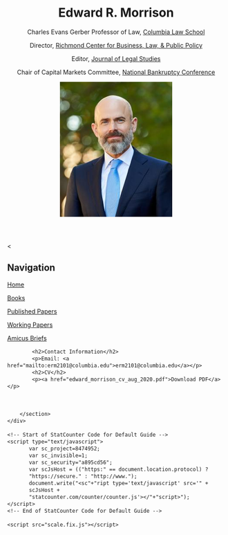 <!DOCTYPE html>
<html>
<head>
	<meta charset="utf-8">
	<title>Professor Edward R. Morrison</title>
	<meta content="Charles Evans Gerber Professor of Law, Columbia Law School" name="description">
	<meta content="width=device-width, initial-scale=1" name="viewport"><!--[if lt IE 9]><script src="//html5shiv.googlecode.com/svn/trunk/html5.js"></script><![endif]-->
	<link href="styles.css" rel="stylesheet">
</head>
<body>
	<div class="wrapper">
		<header>
			<h1>Edward R. Morrison</h1>
			<p><span style="font-weight:normal;">Charles Evans Gerber Professor of Law, <a href="https://www.law.columbia.edu/faculty/edward-r-morrison">Columbia Law School</a></span></p>
			<p><span style="font-weight:normal;">Director, <a href="https://www8.gsb.columbia.edu/richman/">Richmond Center for Business, Law, &amp; Public Policy</a></span></p>
			<p><span style="font-weight:normal;">Editor, <a href="https://www.journals.uchicago.edu/toc/jls/current">Journal of Legal Studies</a></span></p>
			<p><span style="font-weight:normal;">Chair of Capital Markets Committee, <a href="http://nbconf.org/">National Bankruptcy Conference</a></span></p>
			<img src="edmorrisonportrait.jpg" alt="Morrison Portrait">
		</header>
		<section>
			<<h2>Navigation</h2>
			<p><a href="index.html">Home</a></p>
			<p><a href="books.html">Books</a></p>
			<p><a href="publishedpapers.html">Published Papers</a></p>
			<p><a href="workingpapers.html">Working Papers</a></p>
			<p><a href="amicusbriefs.html">Amicus Briefs</a></p>

			<h2>Contact Information</h2>
			<p>Email: <a href="mailto:erm2101@columbia.edu">erm2101@columbia.edu</a></p>
			<h2>CV</h2>
			<p><a href="edward_morrison_cv_aug_2020.pdf">Download PDF</a></p>
			


		</section>
	</div>

	<!-- Start of StatCounter Code for Default Guide -->
	<script type="text/javascript">
	       var sc_project=8474952; 
	       var sc_invisible=1; 
	       var sc_security="a895cd56"; 
	       var scJsHost = (("https:" == document.location.protocol) ?
	       "https://secure." : "http://www.");
	       document.write("<sc"+"ript type='text/javascript' src='" +
	       scJsHost +
	       "statcounter.com/counter/counter.js'></"+"script>");
	</script>
	<!-- End of StatCounter Code for Default Guide -->
	 
	<script src="scale.fix.js"></script>
</body>
</html>
